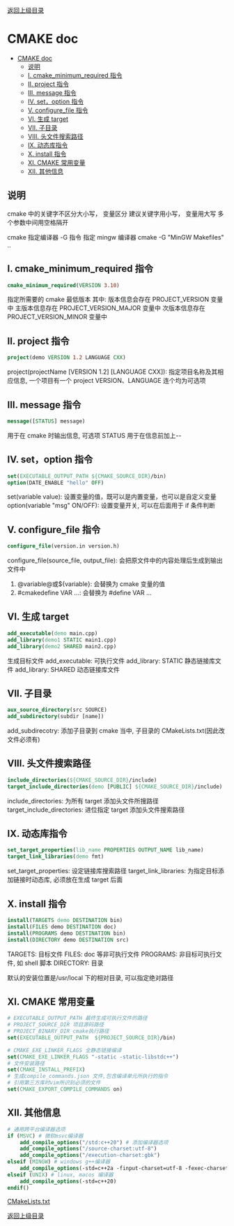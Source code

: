 [返回上级目录](../)

# CMAKE doc

- [CMAKE doc](#cmake-doc)
  - [说明](#说明)
  - [I. cmake_minimum_required 指令](#i-cmake_minimum_required-指令)
  - [II. project 指令](#ii-project-指令)
  - [III. message 指令](#iii-message-指令)
  - [IV. set，option 指令](#iv-setoption-指令)
  - [V. configure_file 指令](#v-configure_file-指令)
  - [VI. 生成 target](#vi-生成-target)
  - [VII. 子目录](#vii-子目录)
  - [VIII. 头文件搜索路径](#viii-头文件搜索路径)
  - [IX. 动态库指令](#ix-动态库指令)
  - [X. install 指令](#x-install-指令)
  - [XI. CMAKE 常用变量](#xi-cmake-常用变量)
  - [XII. 其他信息](#xii-其他信息)

## 说明

cmake 中的关键字不区分大小写， 变量区分
建议关键字用小写， 变量用大写
多个参数中间用空格隔开

cmake 指定编译器 -G 指令
指定 mingw 编译器
cmake -G "MinGW Makefiles" ..

## I. cmake_minimum_required 指令

```cmake
cmake_minimum_required(VERSION 3.10)
```

指定所需要的 cmake 最低版本
其中:
版本信息会存在 PROJECT_VERSION 变量中
主版本信息存在 PROJECT_VERSION_MAJOR 变量中
次版本信息存在 PROJECT_VERSION_MINOR 变量中

## II. project 指令

```cmake
project(demo VERSION 1.2 LANGUAGE CXX)
```

project(projectName [VERSION 1.2] [LANGUAGE CXX]): 指定项目名称及其相应信息, 一个项目有一个 project
VERSION、LANGUAGE 连个均为可选项

## III. message 指令

```cmake
message([STATUS] message)
```

用于在 cmake 时输出信息, 可选项 STATUS 用于在信息前加上--

## IV. set，option 指令

```cmake
set(EXECUTABLE_OUTPUT_PATH ${CMAKE_SOURCE_DIR}/bin)
option(DATE_ENABLE "hello" OFF)
```

set(variable value): 设置变量的值，既可以是内置变量，也可以是自定义变量
option(variable "msg" ON/OFF): 设置变量开关, 可以在后面用于 if 条件判断

## V. configure_file 指令

```cmake
configure_file(version.in version.h)
```

configure_file(source_file, output_file): 会把原文件中的内容处理后生成到输出文件中

1. @variable@或${variable}: 会替换为 cmake 变量的值
2. #cmakedefine VAR ...: 会替换为 #define VAR ...

## VI. 生成 target

```cmake
add_executable(demo main.cpp)
add_library(demo1 STATIC main1.cpp)
add_library(demo2 SHARED main2.cpp)
```

生成目标文件
add_executable: 可执行文件
add_library: STATIC 静态链接库文件
add_library: SHARED 动态链接库文件

## VII. 子目录

```cmake
aux_source_directory(src SOURCE)
add_subdirectory(subdir [name])
```

add_subdirecotry: 添加子目录到 cmake 当中, 子目录的 CMakeLists.txt(因此改文件必须有)

## VIII. 头文件搜索路径

```cmake
include_directories(${CMAKE_SOURCE_DIR}/include)
target_include_directories(demo [PUBLIC] ${CMAKE_SOURCE_DIR}/include)
```

include_directories: 为所有 target 添加头文件所搜路径
target_include_directories: 进位指定 target 添加头文件搜索路径

## IX. 动态库指令

```cmake
set_target_properties(lib_name PROPERTIES OUTPUT_NAME lib_name)
target_link_libraries(demo fmt)
```

set_target_properties: 设定链接库搜索路径
target_link_libraries: 为指定目标添加链接时动态库, 必须放在生成 target 后面

## X. install 指令

```cmake
install(TARGETS demo DESTINATION bin)
install(FILES demo DESTINATION doc)
install(PROGRAMS demo DESTINATION bin)
install(DIRECTORY demo DESTINATION src)
```

TARGETS: 目标文件
FILES: doc 等非可执行文件
PROGRAMS: 非目标可执行文件, 如 shell 脚本
DIRECTORY: 目录

默认的安装位置是/usr/local 下的相对目录, 可以指定绝对路径

## XI. CMAKE 常用变量

```cmake
# EXECUTABLE_OUTPUT_PATH 最终生成可执行文件的路径
# PROJECT_SOURCE_DIR 项目源码路径
# PROJECT_BINARY_DIR cmake执行路径
set(EXECUTABLE_OUTPUT_PATH  ${PROJECT_SOURCE_DIR}/bin)

# CMAKE_EXE_LINKER_FLAGS 全静态链接编译
set(CMAKE_EXE_LINKER_FLAGS "-static -static-libstdc++")
# 文件安装路径
set(CMAKE_INSTALL_PREFIX)
# 生成compile_commands.json 文件,包含编译单元所执行的指令
# 引用第三方库时vim所识别必须的文件
set(CMAKE_EXPORT_COMPILE_COMMANDS on)
```

## XII. 其他信息

```cmake
# 通用跨平台编译器选项
if (MSVC) # 微软msvc编译器
    add_compile_options("/std:c++20") # 添加编译器选项
    add_compile_options("/source-charset:utf-8")
    add_compile_options("/execution-charset:gbk")
elseif (MINGW) # windows g++编译器
    add_compile_options(-std=c++2a -finput-charset=utf-8 -fexec-charset=gbk)
elseif (UNIX) # linux, macos 编译器
    add_compile_options(-std=c++20)
endif()
```

[CMakeLists.txt](./CMakeLists.txt)

[返回上级目录](../)
